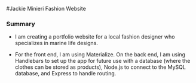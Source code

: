 #Jackie Minieri Fashion Website

### Summary
* I am creating a portfolio website for a local fashion designer who specializes in marine life designs.

* For the front end, I am using Materialize.  On the back end, I am using Handlebars to set up the app for future use with a database (where the clothes can be stored as products), Node.js to connect to the MySQL database, and Express to handle routing.

